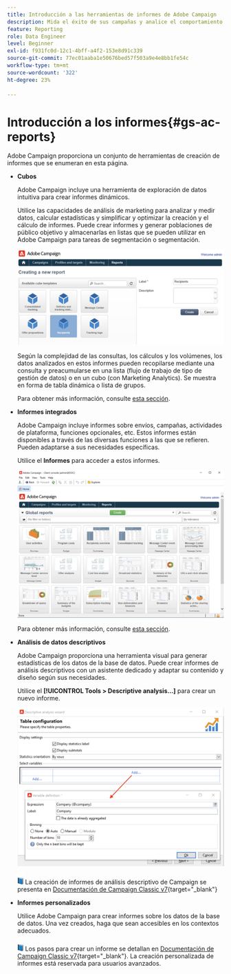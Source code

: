 ```yaml
---
title: Introducción a las herramientas de informes de Adobe Campaign
description: Mida el éxito de sus campañas y analice el comportamiento del usuario
feature: Reporting
role: Data Engineer
level: Beginner
exl-id: f931fc0d-12c1-4bff-a4f2-153e8d91c339
source-git-commit: 77ec01aaba1e50676bed57f503a9e4e8bb1fe54c
workflow-type: tm+mt
source-wordcount: '322'
ht-degree: 23%

---
```


# Introducción a los informes{#gs-ac-reports}

Adobe Campaign proporciona un conjunto de herramientas de creación de informes que se enumeran en esta página.

* **Cubos**

  Adobe Campaign incluye una herramienta de exploración de datos intuitiva para crear informes dinámicos.

  Utilice las capacidades de análisis de marketing para analizar y medir datos, calcular estadísticas y simplificar y optimizar la creación y el cálculo de informes. Puede crear informes y generar poblaciones de público objetivo y almacenarlas en listas que se pueden utilizar en Adobe Campaign para tareas de segmentación o segmentación.

  ![](assets/create-a-report.png)

  Según la complejidad de las consultas, los cálculos y los volúmenes, los datos analizados en estos informes pueden recopilarse mediante una consulta y preacumularse en una lista (flujo de trabajo de tipo de gestión de datos) o en un cubo (con Marketing Analytics). Se muestra en forma de tabla dinámica o lista de grupos.

  Para obtener más información, consulte [esta sección](gs-cubes.md).

* **Informes integrados**

  Adobe Campaign incluye informes sobre envíos, campañas, actividades de plataforma, funciones opcionales, etc. Estos informes están disponibles a través de las diversas funciones a las que se refieren. Pueden adaptarse a sus necesidades específicas.

  Utilice el **Informes** para acceder a estos informes.

  ![](assets/built-in-reports.png)

  Para obtener más información, consulte [esta sección](built-in-reports.md).

* **Análisis de datos descriptivos**

  Adobe Campaign proporciona una herramienta visual para generar estadísticas de los datos de la base de datos. Puede crear informes de análisis descriptivos con un asistente dedicado y adaptar su contenido y diseño según sus necesidades.

  Utilice el **[!UICONTROL Tools > Descriptive analysis...]** para crear un nuevo informe.

  ![](assets/desc-analysis-report.png)

  ![](../assets/do-not-localize/book.png) La creación de informes de análisis descriptivo de Campaign se presenta en [Documentación de Campaign Classic v7](https://experienceleague.adobe.com/docs/campaign-classic/using/reporting/analyzing-populations/about-descriptive-analysis.html){target="_blank"}

* **Informes personalizados**

  Utilice Adobe Campaign para crear informes sobre los datos de la base de datos. Una vez creados, haga que sean accesibles en los contextos adecuados.

  ![](../assets/do-not-localize/book.png) Los pasos para crear un informe se detallan en [Documentación de Campaign Classic v7](https://experienceleague.adobe.com/docs/campaign-classic/using/reporting/creating-new-reports/about-reports-creation-in-campaign.html){target="_blank"}. La creación personalizada de informes está reservada para usuarios avanzados.
